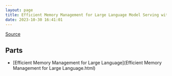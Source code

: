```yaml
---
layout: page
title: Efficient Memory Management for Large Language Model Serving with PagedAttention
date: 2023-10-30 16:41:01
---
```


[Source](https://arxiv.org/abs/2307.08191)

## Parts
* [Efficient Memory Management for Large Language](Efficient Memory Management for Large Language.html)